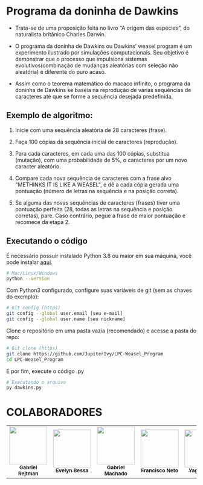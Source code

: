 # Programa da doninha de Dawkins
- Trata-se de uma proposição feita no livro “A origem das espécies”, do naturalista britânico Charles Darwin.

- O programa da doninha de Dawkins ou Dawkins’ weasel program é um experimento ilustrado por simulações computacionais. Seu objetivo é demonstrar que o processo que impulsiona sistemas evolutivos(combinação de mudanças aleatórias com seleção não aleatória) é diferente do puro acaso.

- Assim como o teorema matemático do macaco infinito, o programa da doninha de Dawkins se baseia na reprodução de várias sequências de caracteres até que se forme a sequência desejada predefinida.

## Exemplo de algoritmo:
 
1) Inicie com uma sequência aleatória de 28 caracteres (frase).

2) Faça 100 cópias da sequência inicial de caracteres (reprodução).

3) Para cada caracteres, em cada uma das 100 cópias, substitua (mutação), com uma probabilidade de 5%, o caracteres por um novo caracter aleatório.

4) Compare cada nova sequência de caracteres com a frase alvo "METHINKS IT IS LIKE A WEASEL", e dê a cada cópia gerada uma pontuação (número de letras na sequência e na posição correta).

5) Se alguma das novas sequências de caracteres (frases) tiver uma pontuação perfeita (28, todas as letras na sequência e posição corretas), pare. Caso contrário, pegue a frase de maior pontuação e recomece da etapa 2.

## Executando o código

É necessário possuir instalado Python 3.8 ou maior em sua máquina, você pode instalar [aqui](https://www.python.org/downloads/).

```bash
# Mac/Linux/Windows 
python --version
```

Com Python3 configurado, configure suas variáveis de git (sem as chaves do exemplo):

```bash
# Git config (https)
git config --global user.email [seu e-mail] 
git config --global user.name [seu nickname] 
```

Clone o repositório em uma pasta vazia (recomendado) e acesse a pasta do repo:

```bash
# Git clone (https)
git clone https://github.com/JupiterIvy/LPC-Weasel_Program
cd LPC-Weasel_Program
```

E por fim, execute o código .py 

```bash
# Executando o arquivo
py dawkins.py
```

# COLABORADORES

<table>
<tr>
    <td align="center"><a href="https://github.com/gabrielrejtman"><img src="https://media-exp1.licdn.com/dms/image/C5603AQHu_N3qvTsMzg/profile-displayphoto-shrink_800_800/0/1641293498560?e=1675900800&v=beta&t=jeaOcNltgrHOpBuWRzhi5gY3ZxwVXNhq2RHBRZ2L-sI" width="100px;" alt=""/><br /><sub><b>Gabriel Rejtman</b></sub></a><br /></td> 
    <td align="center"><a href="https://github.com/JupiterIvy"><img src="https://media-exp1.licdn.com/dms/image/C4D03AQEG-wsIUgywOQ/profile-displayphoto-shrink_800_800/0/1628275051792?e=1675900800&v=beta&t=r2o-HH0YrChIX1pe1ykr7kFwAQ_gGuX8ZO29WWqFALA" width="100px;" alt=""/><br /><sub><b>Evelyn Bessa</b></sub></a><br /></td>
    <td align="center"><a href="https://github.com/dinglem"><img src="https://avatars.githubusercontent.com/u/119764419?v=4" width="100px;" alt=""/><br /><sub><b>Gabriel Machado</b></sub></a><br /></td>
    <td align="center"><a href="https://github.com/haidao01"><img src="https://media-exp1.licdn.com/dms/image/D4D03AQGFYWK0_MCdEA/profile-displayphoto-shrink_800_800/0/1669254739271?e=1675900800&v=beta&t=viKQEinfQfKI7L79GK2YhUp1gebf2fOh_upgaIuVzmA" width="100px;" alt=""/><br /><sub><b>Francisco Neto</b></sub></a><br /></td>
    <td align="center"><a href="https://github.com/sweilos"><img src="https://media-exp1.licdn.com/dms/image/D4D03AQH2n5r7yK2Mkg/profile-displayphoto-shrink_800_800/0/1669242202565?e=1675900800&v=beta&t=Qo5smfHoOd43m7yOA3dZd9rVMu3J7955vlbAy09nG7o" width="100px;" alt=""/><br /><sub><b>Yago Nunes</b></sub></a><br /></td>
    <td align="center"><a href="https://github.com/End-009"><img src="https://media-exp1.licdn.com/dms/image/C4E03AQGVuKyd3pPOFA/profile-displayphoto-shrink_800_800/0/1635445369531?e=1675900800&v=beta&t=nEASP9lZeybgLi2-BVV2BbOPQmR3KOYqKzCrzxh-ZPQ" width="100px;" alt=""/><br /><sub><b>Endrique Silva</b></sub></a><br /></td>
</table>
